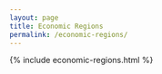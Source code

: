```yaml
---
layout: page
title: Economic Regions
permalink: /economic-regions/
---
```

{% include economic-regions.html %}
